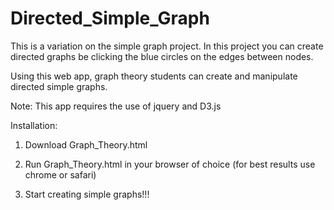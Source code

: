 Directed_Simple_Graph
=====================

This is a variation on the simple graph project.  In this project you can create directed graphs be clicking the blue circles on the edges between nodes.


Using this web app, graph theory students can create and manipulate directed simple graphs.

Note: This app requires the use of jquery and D3.js

Installation:

1) Download Graph_Theory.html

2) Run Graph_Theory.html in your browser of choice (for best results use chrome or safari)

3) Start creating simple graphs!!!
